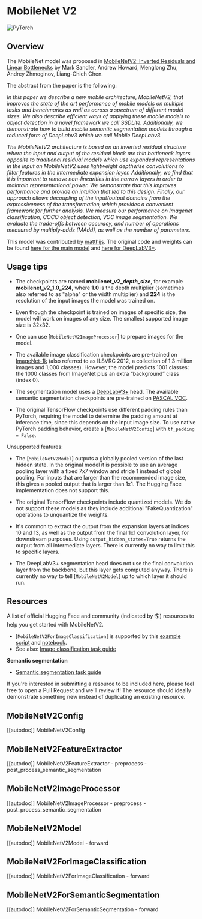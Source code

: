 <!--Copyright 2022 The HuggingFace Team. All rights reserved.

Licensed under the Apache License, Version 2.0 (the "License"); you may not use this file except in compliance with
the License. You may obtain a copy of the License at

http://www.apache.org/licenses/LICENSE-2.0

Unless required by applicable law or agreed to in writing, software distributed under the License is distributed on
an "AS IS" BASIS, WITHOUT WARRANTIES OR CONDITIONS OF ANY KIND, either express or implied. See the License for the
specific language governing permissions and limitations under the License.

⚠️ Note that this file is in Markdown but contain specific syntax for our doc-builder (similar to MDX) that may not be
rendered properly in your Markdown viewer.

-->

# MobileNet V2

<img alt="PyTorch" src="https://img.shields.io/badge/PyTorch-DE3412?style=flat&logo=pytorch&logoColor=white">

## Overview

The MobileNet model was proposed in [MobileNetV2: Inverted Residuals and Linear Bottlenecks](https://arxiv.org/abs/1801.04381) by Mark Sandler, Andrew Howard, Menglong Zhu, Andrey Zhmoginov, Liang-Chieh Chen.

The abstract from the paper is the following:

*In this paper we describe a new mobile architecture, MobileNetV2, that improves the state of the art performance of mobile models on multiple tasks and benchmarks as well as across a spectrum of different model sizes. We also describe efficient ways of applying these mobile models to object detection in a novel framework we call SSDLite. Additionally, we demonstrate how to build mobile semantic segmentation models through a reduced form of DeepLabv3 which we call Mobile DeepLabv3.*

*The MobileNetV2 architecture is based on an inverted residual structure where the input and output of the residual block are thin bottleneck layers opposite to traditional residual models which use expanded representations in the input an MobileNetV2 uses lightweight depthwise convolutions to filter features in the intermediate expansion layer. Additionally, we find that it is important to remove non-linearities in the narrow layers in order to maintain representational power. We demonstrate that this improves performance and provide an intuition that led to this design. Finally, our approach allows decoupling of the input/output domains from the expressiveness of the transformation, which provides a convenient framework for further analysis. We measure our performance on Imagenet classification, COCO object detection, VOC image segmentation. We evaluate the trade-offs between accuracy, and number of operations measured by multiply-adds (MAdd), as well as the number of parameters.*

This model was contributed by [matthijs](https://huggingface.co/Matthijs). The original code and weights can be found [here for the main model](https://github.com/tensorflow/models/tree/master/research/slim/nets/mobilenet) and [here for DeepLabV3+](https://github.com/tensorflow/models/tree/master/research/deeplab).

## Usage tips

- The checkpoints are named **mobilenet\_v2\_*depth*\_*size***, for example **mobilenet\_v2\_1.0\_224**, where **1.0** is the depth multiplier (sometimes also referred to as "alpha" or the width multiplier) and **224** is the resolution of the input images the model was trained on.

- Even though the checkpoint is trained on images of specific size, the model will work on images of any size. The smallest supported image size is 32x32.

- One can use [`MobileNetV2ImageProcessor`] to prepare images for the model.

- The available image classification checkpoints are pre-trained on [ImageNet-1k](https://huggingface.co/datasets/imagenet-1k) (also referred to as ILSVRC 2012, a collection of 1.3 million images and 1,000 classes). However, the model predicts 1001 classes: the 1000 classes from ImageNet plus an extra “background” class (index 0).

- The segmentation model uses a [DeepLabV3+](https://arxiv.org/abs/1802.02611) head. The available semantic segmentation checkpoints are pre-trained on [PASCAL VOC](http://host.robots.ox.ac.uk/pascal/VOC/).

- The original TensorFlow checkpoints use different padding rules than PyTorch, requiring the model to determine the padding amount at inference time, since this depends on the input image size. To use native PyTorch padding behavior, create a [`MobileNetV2Config`] with `tf_padding = False`.

Unsupported features:

- The [`MobileNetV2Model`] outputs a globally pooled version of the last hidden state. In the original model it is possible to use an average pooling layer with a fixed 7x7 window and stride 1 instead of global pooling. For inputs that are larger than the recommended image size, this gives a pooled output that is larger than 1x1. The Hugging Face implementation does not support this.

- The original TensorFlow checkpoints include quantized models. We do not support these models as they include additional "FakeQuantization" operations to unquantize the weights.

- It's common to extract the output from the expansion layers at indices 10 and 13, as well as the output from the final 1x1 convolution layer, for downstream purposes. Using `output_hidden_states=True` returns the output from all intermediate layers. There is currently no way to limit this to specific layers.

- The DeepLabV3+ segmentation head does not use the final convolution layer from the backbone, but this layer gets computed anyway. There is currently no way to tell [`MobileNetV2Model`] up to which layer it should run.

## Resources

A list of official Hugging Face and community (indicated by 🌎) resources to help you get started with MobileNetV2.

<PipelineTag pipeline="image-classification"/>

- [`MobileNetV2ForImageClassification`] is supported by this [example script](https://github.com/huggingface/transformers/tree/main/examples/pytorch/image-classification) and [notebook](https://colab.research.google.com/github/huggingface/notebooks/blob/main/examples/image_classification.ipynb).
- See also: [Image classification task guide](../tasks/image_classification)

**Semantic segmentation**
- [Semantic segmentation task guide](../tasks/semantic_segmentation)

If you're interested in submitting a resource to be included here, please feel free to open a Pull Request and we'll review it! The resource should ideally demonstrate something new instead of duplicating an existing resource.

## MobileNetV2Config

[[autodoc]] MobileNetV2Config

## MobileNetV2FeatureExtractor

[[autodoc]] MobileNetV2FeatureExtractor
    - preprocess
    - post_process_semantic_segmentation

## MobileNetV2ImageProcessor

[[autodoc]] MobileNetV2ImageProcessor
    - preprocess
    - post_process_semantic_segmentation

## MobileNetV2Model

[[autodoc]] MobileNetV2Model
    - forward

## MobileNetV2ForImageClassification

[[autodoc]] MobileNetV2ForImageClassification
    - forward

## MobileNetV2ForSemanticSegmentation

[[autodoc]] MobileNetV2ForSemanticSegmentation
    - forward
